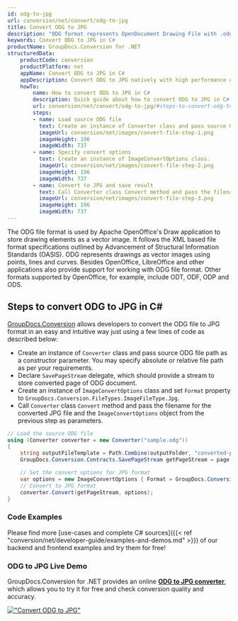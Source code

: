 ```yaml
---
id: odg-to-jpg
url: conversion/net/convert/odg-to-jpg
title: Convert ODG to JPG
description: "ODG format represents OpenDocument Drawing File with .odg extension. Learn how to convert ODG to JPG file programmatically in C# language using GroupDocs.Conversion for .NET library."
keywords: Convert ODG to JPG in C#
productName: GroupDocs.Conversion for .NET
structuredData:
    productCode: conversion
    productPlatform: net
    appName: Convert ODG to JPG in C#
    appDescription: Convert ODG to JPG natively with high performance using C# language and server side GroupDocs.Conversion for .NET APIs, without the use of any software like Microsoft or Open Office.
    howTo:
        name: How to convert ODG to JPG in C# 
        description: Quick guide about how to convert ODG to JPG in C# with high performance and accuracy.
        url: conversion/net/convert/odg-to-jpg/#steps-to-convert-odg-to-jpg-in-c
        steps:
        - name: Load source ODG file 
          text: Create an instance of Converter class and pass source ODG file path as a constructor parameter. You may specify absolute or relative file path as per your requirements. 
          imageUrl: conversion/net/images/convert-file-step-1.png
          imageHeight: 196
          imageWidth: 737
        - name: Specify convert options 
          text: Create an instance of ImageConvertOptions class.
          imageUrl: conversion/net/images/convert-file-step-2.png
          imageHeight: 196
          imageWidth: 737
        - name: Convert to JPG and save result 
          text: Call Converter class Convert method and pass the filename for the converted HTML file and the ImageConvertOptions object from the previous step as parameters.
          imageUrl: conversion/net/images/convert-file-step-3.png
          imageHeight: 196
          imageWidth: 737
---
```


The ODG file format is used by Apache OpenOffice's Draw application to store drawing elements as a vector image. It follows the XML based file format specifications outlined by Advancement of Structural Information Standards (OASIS). ODG represents drawings as vector images using points, lines and curves. Besides OpenOffice, LibreOffice and other applications also provide support for working with ODG file format. Other formats supported by OpenOffice, for example, include ODT, ODF, ODP and ODS.

## Steps to convert ODG to JPG in C#

[GroupDocs.Conversion](https://products.groupdocs.com/conversion/net) allows developers to convert the ODG file to JPG format in an easy and intuitive way just using a few lines of code as described below:

* Create an instance of `Converter` class and pass source ODG file path as a constructor parameter. You may specify absolute or relative file path as per your requirements. 
* Declare `SavePageStream` delegate, which should provide a stream to store converted page of ODG document.
* Create an instance of `ImageConvertOptions` class and set `Format` property to `GroupDocs.Conversion.FileTypes.ImageFileType.Jpg`.
* Call `Converter` class `Convert` method and pass the filename for the converted JPG file and the `ImageConvertOptions` object from the previous step as parameters.

```csharp
// Load the source ODG file
using (Converter converter = new Converter("sample.odg"))
{
    string outputFileTemplate = Path.Combine(outputFolder, "converted-page-{0}.jpg");
    GroupDocs.Conversion.Contracts.SavePageStream getPageStream = page => new FileStream(string.Format(outputFileTemplate, page), FileMode.Create);

    // Set the convert options for JPG format
    var options = new ImageConvertOptions { Format = GroupDocs.Conversion.FileTypes.ImageFileType.Jpg };   
    // Convert to JPG format
    converter.Convert(getPageStream, options);
}
```

### Code Examples

Please find more [use-cases and complete C# sources]({{< ref "conversion/net/developer-guide/examples-and-demos.md" >}}) of our backend and frontend examples and try them for free!

### ODG to JPG Live Demo

GroupDocs.Conversion for .NET provides an online [**ODG to JPG converter**](https://products.groupdocs.app/conversion/odg-to-jpg), which allows you to try it for free and check conversion quality and accuracy.

[!["Convert ODG to JPG"](conversion/net/images/convert-to-jpg/convert-odg-to-jpg.png)](https://products.groupdocs.app/conversion/odg-to-jpg)